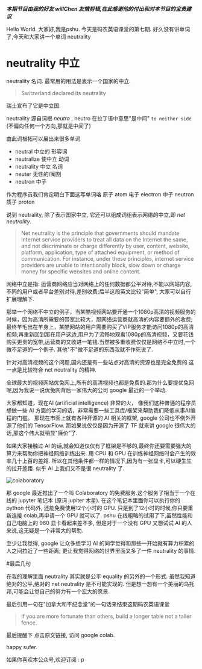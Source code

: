 
***本期节目由我的好友 willChen 友情剪辑,在此感谢他的付出和对本节目的宝贵建议***


Hello World. 大家好,我是pshu. 今天是码农英语课堂的第七期. 好久没有讲单词了,今天和大家讲一个单词 neutrality


# neutrality 中立

neutrality 名词. 最常用的用法是表示一个国家的中立.

> Switzerland declared its neutrality

瑞士宣布了它是中立国.

neutrality 源自词根 *neutro* ,
neutro 在拉丁语中意思"是中间" `to neither side` (不偏向任何一个方向,那就是中间了)

由此词根拓可以展出来很多单词

* neutral 中立的 形容词
* neutralize 使中立 动词
* neutrality 中立 名词
* neuter 无性的/阉割
* neutron 中子

作为程序员我们肯定明白下面这写单词咯
原子 atom
电子 electron
中子 neutron
质子 proton

说到 neutrality, 除了表示国家中立, 它还可以组成词组表示网络的中立,即 *net neutrality*.

> Net neutrality is the principle that governments should mandate Internet service providers to treat all data on the Internet the same, and not discriminate or charge differently by user, content, website, platform, application, type of attached equipment, or method of communication. For instance, under these principles, internet service providers are unable to intentionally block, slow down or charge money for specific websites and online content.

网络中立是指: 运营商网络应当对网络上的任何数据都公平对待,不能以网站内容,不同的用户或者平台差别对待,差别收费;后半这段英文比较"简单", 大家可以自行扩展理解下.

那举一个网络不中立的例子，当某酷视频网站要开通一个1080p高清的视频服务的时候，因为高清所需要的带宽比较大，那网络运营商就高清的内容要额外的收费;最终羊毛出在羊身上，某酷网站的用户需要购买了VIP服务才能访问1080p的高清视频;再重新回到那在用户这边,用户为了流畅地观看1080p的高清视频，又要花钱购买更贵的宽带,运营商的又收进一笔钱.当然被多重收费仅仅是网络不中立时,一个微不足道的一个例子. 其他"不"微不足道的东西我就不作死说了.

针对对高清视频的这个问题,国内还是有一些站点对高清的资源也是完全免费的.这一点是比较符合 net neutrality 的精神.


全球最大的视频网站优兔网上,所有的高清视频也都是免费的.那为什么要提优兔网呢,因为我说一说优兔网背后一家伟大的公司 google 最近的一个举动.



大家都知道，现在AI (artificial intelligence) 非常的火，
像我们这种普通的程序员想做一些 AI 方面的学习的话，非常需要一些工具库/框架来帮助我们降低从事AI编程的门槛。
那现在市面上就有各种开源的 AI 相关的框架, google 公司也不例外开源了他们的 TensorFlow.
那如果说仅仅是因为开源了 TF 就来讲 google 很伟大的话,那这个伟大就稍显"廉价"了.

如果大家接触过 AI 的话,就会知道仅仅有了框架是不够的,最终你还要需要强大的算力来帮助你把神经网络训练出来.
用 CPU 和 GPU 在训练神经网络时会产生的效率几十上百的差距. 所以在其他条件都一样的情况下,因为有一张显卡,可以硬生生的拉开差距.
似乎 AI 上我们又不是很 neutrality 了.


![colaboratory](https://i1.wp.com/www.brilliantcode.net/wp-content/uploads/2018/02/Google-Colaboratory.png?resize=800%2C410&ssl=1)

那 google 最近推出了一个叫 Colaboratory 的免费服务.这个服务了相当于一个在线的 jupyter 笔记本 (原词 jupiter 木星).
在这个笔记本里面你可以执行你的 python 代码外, 还能免费使用12个小时的 GPU. 只是到了12小时的时候,你只要重新连接 colab,再申请一个 GPU 就可以了. pshu 在线粗略的试用了下,虽然性能和自己电脑上的 960 显卡看起来差不多, 但是对于一个没有 GPU 又想试试 AI 的人来说,这无疑是一个非常大的帮助.

至少让我觉得, google 让众多想学习 AI 的同学觉得和那些一开始就有算力积累的人之间拉近了一些距离;
更让我觉得网络的世界里面又多了一件 neutrality 的事情.

#最后几句

在我的理解里面 neutrality 其实就是公平 equality 的另外的一个形式. 虽然我知道绝对的公平,绝对的 net neutrality 是不可能实现的.
但是想一想有一个美丽的乌托邦,可能会让觉自己的努力有一个宏大的愿景.


最后引用一句在"加拿大和平纪念堂"的一句话来结束这期码农英语课堂

> If you are more fortunate than others, build a longer table not a taller fence.


最后提醒下 点击原文链接, 访问 google colab.

happy sufer.




如果你喜欢本公众号,欢迎订阅 : p



